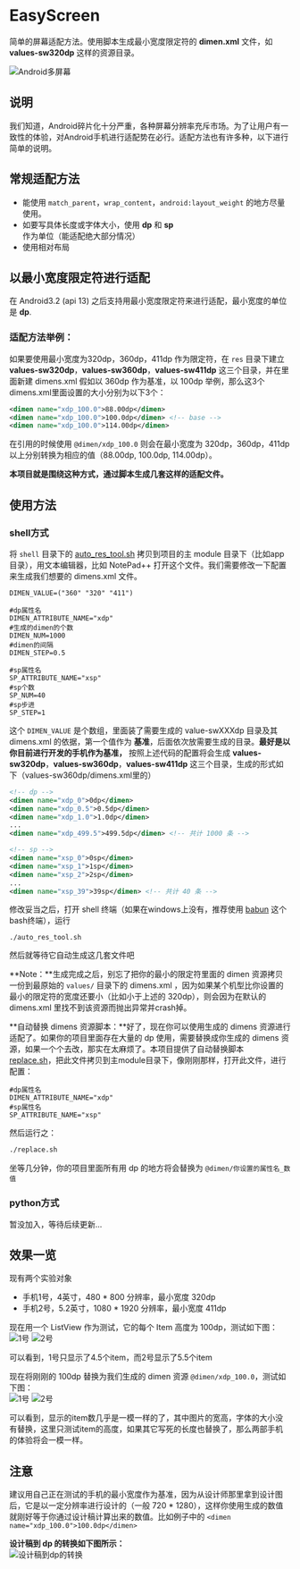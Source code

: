 # EasyScreen
简单的屏幕适配方法。使用脚本生成最小宽度限定符的 **dimen.xml** 文件，如 **values-sw320dp** 这样的资源目录。

![Android多屏幕](https://github.com/paulyung541/EasyScreen/raw/master/img/android.png)
## 说明
我们知道，Android碎片化十分严重，各种屏幕分辨率充斥市场。为了让用户有一致性的体验，对Android手机进行适配势在必行。适配方法也有许多种，以下进行简单的说明。

## 常规适配方法
* 能使用 `match_parent`，`wrap_content`，`android:layout_weight` 的地方尽量使用。
* 如要写具体长度或字体大小，使用 **dp** 和 **sp** 作为单位（能适配绝大部分情况）
* 使用相对布局

## 以最小宽度限定符进行适配
在 Android3.2 (api 13) 之后支持用最小宽度限定符来进行适配，最小宽度的单位是 **dp**.</br>
### 适配方法举例：
如果要使用最小宽度为320dp，360dp，411dp 作为限定符，在 `res` 目录下建立 **values-sw320dp**，**values-sw360dp**，**values-sw411dp** 这三个目录，并在里面新建 dimens.xml
假如以 360dp 作为基准，以 100dp 举例，那么这3个dimens.xml里面设置的大小分别为以下3个：
```xml
<dimen name="xdp_100.0">88.00dp</dimen>
<dimen name="xdp_100.0">100.0dp</dimen> <!-- base -->
<dimen name="xdp_100.0">114.00dp</dimen>
```
在引用的时候使用 `@dimen/xdp_100.0` 则会在最小宽度为 320dp，360dp，411dp 以上分别转换为相应的值（88.00dp, 100.0dp, 114.00dp）。

**本项目就是围绕这种方式，通过脚本生成几套这样的适配文件。**

## 使用方法
### shell方式
将 `shell` 目录下的 [auto_res_tool.sh](https://github.com/paulyung541/EasyScreen/blob/master/shell/auto_res_tool.sh) 拷贝到项目的主 module 目录下（比如app目录），用文本编辑器，比如 NotePad++ 打开这个文件。我们需要修改一下配置来生成我们想要的 dimens.xml 文件。
```shell
DIMEN_VALUE=("360" "320" "411")

#dp属性名
DIMEN_ATTRIBUTE_NAME="xdp"
#生成的dimen的个数
DIMEN_NUM=1000
#dimen的间隔
DIMEN_STEP=0.5

#sp属性名
SP_ATTRIBUTE_NAME="xsp"
#sp个数
SP_NUM=40
#sp步进
SP_STEP=1
```
这个 `DIMEN_VALUE` 是个数组，里面装了需要生成的 value-swXXXdp 目录及其 dimens.xml 的依据，第一个值作为 **基准**，后面依次放需要生成的目录。**最好是以你目前进行开发的手机作为基准，** 按照上述代码的配置将会生成 **values-sw320dp**，**values-sw360dp**，**values-sw411dp** 这三个目录，生成的形式如下（values-sw360dp/dimens.xml里的）
```xml
<!-- dp -->
<dimen name="xdp_0">0dp</dimen>
<dimen name="xdp_0.5">0.5dp</dimen>
<dimen name="xdp_1.0">1.0dp</dimen>
...
<dimen name="xdp_499.5">499.5dp</dimen> <!-- 共计 1000 条 -->

<!-- sp -->
<dimen name="xsp_0">0sp</dimen>
<dimen name="xsp_1">1sp</dimen>
<dimen name="xsp_2">2sp</dimen>
...
<dimen name="xsp_39">39sp</dimen> <!-- 共计 40 条 -->
```
修改妥当之后，打开 shell 终端（如果在windows上没有，推荐使用 [babun](https://github.com/babun/babun) 这个bash终端），运行
```shell
./auto_res_tool.sh
```
然后就等待它自动生成这几套文件吧</br>

**Note：**生成完成之后，别忘了把你的最小的限定符里面的 dimen 资源拷贝一份到最原始的 `values/` 目录下的 dimens.xml ，因为如果某个机型比你设置的最小的限定符的宽度还要小（比如小于上述的 320dp），则会因为在默认的 dimens.xml 里找不到该资源而抛出异常并crash掉。

**自动替换 dimens 资源脚本：**好了，现在你可以使用生成的 dimens 资源进行适配了。如果你的项目里面存在大量的 dp 使用，需要替换成你生成的 dimens 资源，如果一个个去改，那实在太麻烦了。本项目提供了自动替换脚本 [replace.sh](https://github.com/paulyung541/EasyScreen/blob/master/shell/replace.sh)，把此文件拷贝到主module目录下，像刚刚那样，打开此文件，进行配置：
```shell
#dp属性名
DIMEN_ATTRIBUTE_NAME="xdp"
#sp属性名
SP_ATTRIBUTE_NAME="xsp"
```
然后运行之：
```xml
./replace.sh
```
坐等几分钟，你的项目里面所有用 dp 的地方将会替换为 `@dimen/你设置的属性名_数值`

### python方式
暂没加入，等待后续更新...

## 效果一览
现有两个实验对象
* 手机1号，4英寸，480 * 800 分辨率，最小宽度 320dp
* 手机2号，5.2英寸，1080 * 1920 分辨率，最小宽度 411dp

现在用一个 ListView 作为测试，它的每个 Item 高度为 100dp，测试如下图：</br>
![1号](https://github.com/paulyung541/EasyScreen/raw/master/img/s.jpg)
![2号](https://github.com/paulyung541/EasyScreen/raw/master/img/l.jpg)

可以看到，1号只显示了4.5个item，而2号显示了5.5个item

现在将刚刚的 100dp 替换为我们生成的 dimen 资源 `@dimen/xdp_100.0`，测试如下图：</br>
![1号](https://github.com/paulyung541/EasyScreen/raw/master/img/s-e.jpg)
![2号](https://github.com/paulyung541/EasyScreen/raw/master/img/l-e.jpg)

可以看到，显示的item数几乎是一模一样的了，其中图片的宽高，字体的大小没有替换，这里只测试item的高度，如果其它写死的长度也替换了，那么两部手机的体验将会一模一样。

## 注意
建议用自己正在测试的手机的最小宽度作为基准，因为从设计师那里拿到设计图后，它是以一定分辨率进行设计的（一般 720 * 1280），这样你使用生成的数值就刚好等于你通过设计稿计算出来的数值。比如例子中的 `<dimen name="xdp_100.0">100.0dp</dimen>`

**设计稿到 dp 的转换如下图所示：**</br>
![设计稿到dp的转换](https://github.com/paulyung541/EasyScreen/raw/master/img/screen.png)